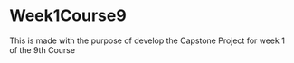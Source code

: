 # Week1Course9
This is made with the purpose of develop the Capstone Project for week 1 of the 9th Course
